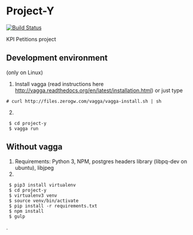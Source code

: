 # Project-Y  

[![Build Status](https://travis-ci.org/kpi-petitions/project-y.svg?branch=master)](https://travis-ci.org/kpi-petitions/project-y)

KPI Petitions project

## Development environment
(only on Linux)

  1. Install vagga (read instructions here http://vagga.readthedocs.org/en/latest/installation.html)
or just type 
```
# curl http://files.zerogw.com/vagga/vagga-install.sh | sh
```
  2.
```
 $ cd project-y
 $ vagga run
```

## Without vagga

  1. Requirements: Python 3, NPM, postgres headers library (libpq-dev on ubuntu), libjpeg
  2. 

```
 $ pip3 install virtualenv
 $ cd project-y
 $ virtualenv3 venv
 $ source venv/bin/activate
 $ pip install -r requirements.txt
 $ npm install
 $ gulp
```
.
